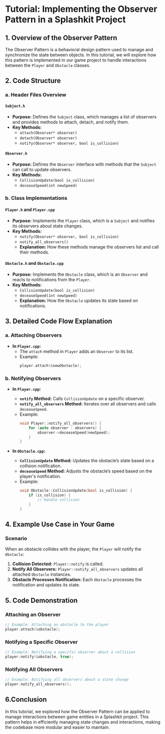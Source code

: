# Tutorial: Implementing the Observer Pattern in a Splashkit Project

## 1. Overview of the Observer Pattern

The Observer Pattern is a behavioral design pattern used to manage and synchronize the state between objects. In this tutorial, we will explore how this pattern is implemented in our game project to handle interactions between the `Player` and `Obstacle` classes.

## 2. Code Structure

### a. Header Files Overview

#### `Subject.h`

- **Purpose:** Defines the `Subject` class, which manages a list of observers and provides methods to attach, detach, and notify them.
- **Key Methods:**
  - `attach(Observer* observer)`
  - `detach(Observer* observer)`
  - `notify(Observer* observer, bool is_collision)`

#### `Observer.h`

- **Purpose:** Defines the `Observer` interface with methods that the `Subject` can call to update observers.
- **Key Methods:**
  - `CollisionUpdate(bool is_collision)`
  - `deceaseSpeed(int newSpeed)`

### b. Class Implementations

#### `Player.h` and `Player.cpp`

- **Purpose:** Implements the `Player` class, which is a `Subject` and notifies its observers about state changes.
- **Key Methods:**
  - `notify(Observer* observer, bool is_collision)`
  - `notify_all_observers()`
  - **Explanation:** How these methods manage the observers list and call their methods.

#### `Obstacle.h` and `Obstacle.cpp`

- **Purpose:** Implements the `Obstacle` class, which is an `Observer` and reacts to notifications from the `Player`.
- **Key Methods:**
  - `CollisionUpdate(bool is_collision)`
  - `deceaseSpeed(int newSpeed)`
  - **Explanation:** How the `Obstacle` updates its state based on notifications.

## 3. Detailed Code Flow Explanation

### a. Attaching Observers

- **In `Player.cpp`:**
  - The `attach` method in `Player` adds an `Observer` to its list.
  - Example:
    ```cpp
    player.attach(&newObstacle);
    ```

### b. Notifying Observers

- **In `Player.cpp`:**
  - **`notify` Method:** Calls `CollisionUpdate` on a specific observer.
  - **`notify_all_observers` Method:** Iterates over all observers and calls `deceaseSpeed`.
  - Example:
    ```cpp
    void Player::notify_all_observers() {
        for (auto observer : observers) {
            observer->deceaseSpeed(newSpeed);
        }
    }
    ```

- **In `Obstacle.cpp`:**
  - **`CollisionUpdate` Method:** Updates the obstacle’s state based on a collision notification.
  - **`deceaseSpeed` Method:** Adjusts the obstacle’s speed based on the player's notification.
  - Example:
    ```cpp
    void Obstacle::CollisionUpdate(bool is_collision) {
        if (is_collision) {
            // Handle collision
        }
    }
    ```

## 4. Example Use Case in Your Game

### Scenario

When an obstacle collides with the player, the `Player` will notify the `Obstacle`:

1. **Collision Detected:** `Player::notify` is called.
2. **Notify All Observers:** `Player::notify_all_observers` updates all attached `Obstacle` instances.
3. **Obstacle Processes Notification:** Each `Obstacle` processes the notification and updates its state.

## 5. Code Demonstration

### Attaching an Observer

```cpp
// Example: Attaching an obstacle to the player
player.attach(&obstacle);
```

### Notifying a Specific Observer
```cpp
// Example: Notifying a specific observer about a collision
player.notify(&obstacle, true);
```

### Notifying All Observers
```cpp
// Example: Notifying all observers about a state change
player.notify_all_observers();
```
## 6.Conclusion
In this tutorial, we explored how the Observer Pattern can be applied to manage interactions between game entities in a Splashkit project. This pattern helps in efficiently managing state changes and interactions, making the codebase more modular and easier to maintain.
